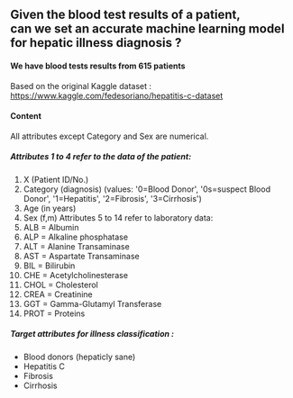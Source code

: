 ## Given the blood test results of a patient, <br> can we set an accurate machine learning model <br> for hepatic illness diagnosis ? 

#### We have blood tests results from 615 patients
Based on the original Kaggle dataset : 
https://www.kaggle.com/fedesoriano/hepatitis-c-dataset



#### Content 

All attributes except Category and Sex are numerical.

##### Attributes 1 to 4 refer to the data of the patient:
1) X (Patient ID/No.)
2) Category (diagnosis) (values: '0=Blood Donor', '0s=suspect Blood Donor', '1=Hepatitis', '2=Fibrosis', '3=Cirrhosis')
3) Age (in years)
4) Sex (f,m)
Attributes 5 to 14 refer to laboratory data:
5) ALB = Albumin
6) ALP = Alkaline phosphatase
7) ALT = Alanine Transaminase
8) AST = Aspartate Transaminase
9) BIL = Bilirubin
10) CHE = Acetylcholinesterase
11) CHOL = Cholesterol
12) CREA = Creatinine 
13) GGT = Gamma-Glutamyl Transferase
14) PROT = Proteins

 ##### Target attributes for illness classification  :  
- Blood donors (hepaticly sane) 
- Hepatitis C 
- Fibrosis 
- Cirrhosis

